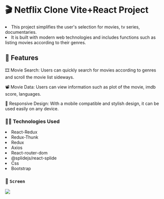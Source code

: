 # 🎬 Netflix Clone Vite+React Project

<li>This project simplifies the user's selection for movies, tv series, documentaries.</li>
<li>It is built with modern web technologies and includes functions such as listing movies according to their genres.</li>

## 🚀 Features

🎞️ Movie Search: Users can quickly search for movies according to genres and scroll the movie list sideways. 

📽️ Movie Data: Users can view information such as plot of the movie, imdb score, languages.

📱 Responsive Design: With a mobile compatible and stylish design, it can be used easily on any device.

### 🧑‍💻 Technologies Used

<li>React-Redux</li>
<li>Redux-Thunk</li>
<li>Redux</li>
<li>Axios</li>
<li>React-router-dom</li>
<li>@splidejs/react-splide</li>
<li>Css</li>
<li>Bootstrap</li>

### 🎥 `Screen`

![](netflix-clone.gif)
